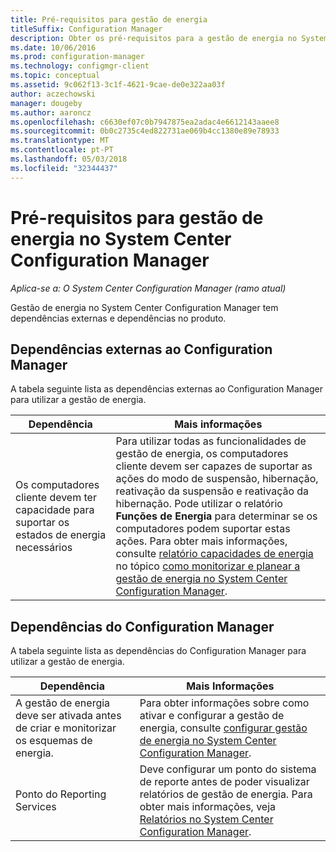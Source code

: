 ```yaml
---
title: Pré-requisitos para gestão de energia
titleSuffix: Configuration Manager
description: Obter os pré-requisitos para a gestão de energia no System Center Configuration Manager.
ms.date: 10/06/2016
ms.prod: configuration-manager
ms.technology: configmgr-client
ms.topic: conceptual
ms.assetid: 9c062f13-3c1f-4621-9cae-de0e322aa03f
author: aczechowski
manager: dougeby
ms.author: aaroncz
ms.openlocfilehash: c6630ef07c0b7947875ea2adac4e6612143aaee8
ms.sourcegitcommit: 0b0c2735c4ed822731ae069b4cc1380e89e78933
ms.translationtype: MT
ms.contentlocale: pt-PT
ms.lasthandoff: 05/03/2018
ms.locfileid: "32344437"
---
```

# <a name="prerequisites-for-power-management-in-system-center-configuration-manager"></a>Pré-requisitos para gestão de energia no System Center Configuration Manager

*Aplica-se a: O System Center Configuration Manager (ramo atual)*

Gestão de energia no System Center Configuration Manager tem dependências externas e dependências no produto.  

## <a name="dependencies-external-to-configuration-manager"></a>Dependências externas ao Configuration Manager  
 A tabela seguinte lista as dependências externas ao Configuration Manager para utilizar a gestão de energia.  

|Dependência|Mais informações|  
|----------------|----------------------|  
|Os computadores cliente devem ter capacidade para suportar os estados de energia necessários|Para utilizar todas as funcionalidades de gestão de energia, os computadores cliente devem ser capazes de suportar as ações do modo de suspensão, hibernação, reativação da suspensão e reativação da hibernação. Pode utilizar o relatório **Funções de Energia** para determinar se os computadores podem suportar estas ações. Para obter mais informações, consulte [relatório capacidades de energia](../../../../core/clients/manage/power/monitor-and-plan-for-power-management.md#BKMK_Capabilites) no tópico [como monitorizar e planear a gestão de energia no System Center Configuration Manager](../../../../core/clients/manage/power/monitor-and-plan-for-power-management.md).|  

## <a name="configuration-manager-dependencies"></a>Dependências do Configuration Manager  
 A tabela seguinte lista as dependências do Configuration Manager para utilizar a gestão de energia.  

|Dependência|Mais Informações|  
|----------------|----------------------|  
|A gestão de energia deve ser ativada antes de criar e monitorizar os esquemas de energia.|Para obter informações sobre como ativar e configurar a gestão de energia, consulte [configurar gestão de energia no System Center Configuration Manager](../../../../core/clients/manage/power/configuring-power-management.md).|  
|Ponto do Reporting Services|Deve configurar um ponto do sistema de reporte antes de poder visualizar relatórios de gestão de energia. Para obter mais informações, veja [Relatórios no System Center Configuration Manager](../../../../core/servers/manage/reporting.md).|  
